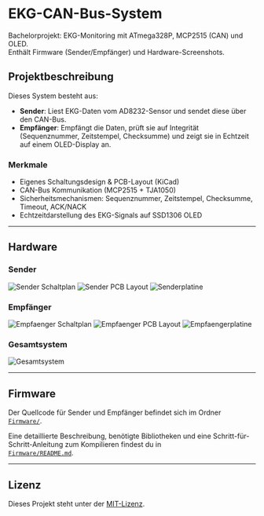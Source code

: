 # EKG-CAN-Bus-System

Bachelorprojekt: EKG-Monitoring mit ATmega328P, MCP2515 (CAN) und OLED.  
Enthält Firmware (Sender/Empfänger) und Hardware-Screenshots.

## Projektbeschreibung
Dieses System besteht aus:
- **Sender**: Liest EKG-Daten vom AD8232-Sensor und sendet diese über den CAN-Bus.
- **Empfänger**: Empfängt die Daten, prüft sie auf Integrität (Sequenznummer, Zeitstempel, Checksumme) und zeigt sie in Echtzeit auf einem OLED-Display an.

### Merkmale
- Eigenes Schaltungsdesign & PCB-Layout (KiCad)
- CAN-Bus Kommunikation (MCP2515 + TJA1050)
- Sicherheitsmechanismen: Sequenznummer, Zeitstempel, Checksumme, Timeout, ACK/NACK
- Echtzeitdarstellung des EKG-Signals auf SSD1306 OLED

---

## Hardware

### Sender
![Sender Schaltplan](Hardware/Sender-Schaltplan.png)
![Sender PCB Layout](Hardware/Sender-PCB-Layout.png)
![Senderplatine](Hardware/Senderplatine.jpg)

### Empfänger
![Empfaenger Schaltplan](Hardware/Empfaenger-Schaltplan.png)
![Empfaenger PCB Layout](Hardware/Empfaenger-PCB-Layout.png)
![Empfaengerplatine](Hardware/Empfaengerplatine.jpg)

### Gesamtsystem
![Gesamtsystem](Hardware/Gesamtsystem%20mit%20Verbindung%20durch%20Sub-D-Kabel.jpg)

---

## Firmware

Der Quellcode für Sender und Empfänger befindet sich im Ordner [`Firmware/`](Firmware/).

Eine detaillierte Beschreibung, benötigte Bibliotheken und eine Schritt-für-Schritt-Anleitung zum Kompilieren findest du in  
[`Firmware/README.md`](Firmware/README.md).

---

## Lizenz
Dieses Projekt steht unter der [MIT-Lizenz](LICENSE).
